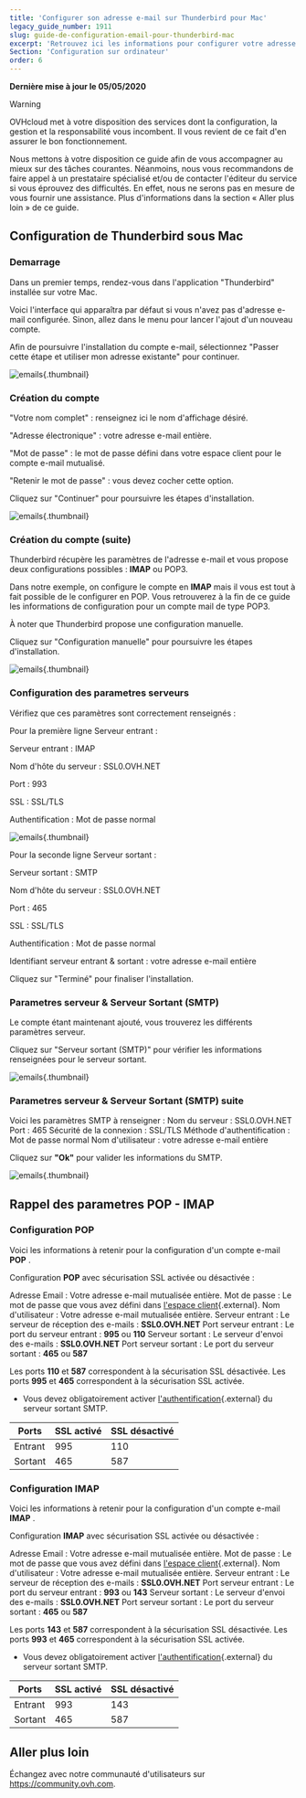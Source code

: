 ```yaml
---
title: 'Configurer son adresse e-mail sur Thunderbird pour Mac'
legacy_guide_number: 1911
slug: guide-de-configuration-email-pour-thunderbird-mac
excerpt: 'Retrouvez ici les informations pour configurer votre adresse e-mail sur Thunderbird Mac.'
Section: 'Configuration sur ordinateur'
order: 6
---
```


**Dernière mise à jour le 05/05/2020**

> [!warning]
>
> OVHcloud met à votre disposition des services dont la configuration, la gestion et la responsabilité vous incombent. Il vous revient de ce fait d'en assurer le bon fonctionnement.
> 
> Nous mettons à votre disposition ce guide afin de vous accompagner au mieux sur des tâches courantes. Néanmoins, nous vous recommandons de faire appel à un prestataire spécialisé et/ou de contacter l'éditeur du service si vous éprouvez des difficultés. En effet, nous ne serons pas en mesure de vous fournir une assistance. Plus d'informations dans la section « Aller plus loin » de ce guide.
> 

## Configuration de Thunderbird sous Mac

### Demarrage
Dans un premier temps, rendez-vous dans l'application "Thunderbird" installée sur votre Mac.

Voici l'interface qui apparaîtra par défaut si vous n'avez pas d'adresse e-mail configurée. Sinon, allez dans le menu pour lancer l'ajout d'un nouveau compte.

Afin de poursuivre l'installation du compte e-mail, sélectionnez "Passer cette étape et utiliser mon adresse existante" pour continuer.


![emails](images/2856.png){.thumbnail}


### Création du compte
"Votre nom complet" : renseignez ici le nom d'affichage désiré.

"Adresse électronique" : votre adresse e-mail entière.

"Mot de passe" : le mot de passe défini dans votre espace client pour le compte e-mail mutualisé.

"Retenir le mot de passe" : vous devez cocher cette option.

Cliquez sur "Continuer" pour poursuivre les étapes d'installation.


![emails](images/2857.png){.thumbnail}


### Création du compte (suite)
Thunderbird récupère les paramètres de l'adresse e-mail et vous propose deux configurations possibles :  **IMAP**  ou POP3.

Dans notre exemple, on configure le compte en  **IMAP**  mais il vous est tout à fait possible de le configurer en POP. Vous retrouverez à la fin de ce guide les informations de configuration pour un compte mail de type POP3.

À noter que Thunderbird propose une configuration manuelle.

Cliquez sur "Configuration manuelle" pour poursuivre les étapes d'installation.


![emails](images/2858.png){.thumbnail}


### Configuration des parametres serveurs
Vérifiez que ces paramètres sont correctement renseignés :

Pour la première ligne Serveur entrant :

Serveur entrant : IMAP

Nom d'hôte du serveur : SSL0.OVH.NET

Port : 993

SSL : SSL/TLS

Authentification : Mot de passe normal


![emails](images/2859.png){.thumbnail}

Pour la seconde ligne Serveur sortant :

Serveur sortant : SMTP

Nom d'hôte du serveur : SSL0.OVH.NET

Port : 465

SSL : SSL/TLS

Authentification : Mot de passe normal

Identifiant serveur entrant & sortant : votre adresse e-mail entière

Cliquez sur "Terminé" pour finaliser l'installation.


### Parametres serveur &amp; Serveur Sortant (SMTP)
Le compte étant maintenant ajouté, vous trouverez les différents paramètres serveur.

Cliquez sur "Serveur sortant (SMTP)" pour vérifier les informations renseignées pour le serveur sortant.


![emails](images/2860.png){.thumbnail}


### Parametres serveur &amp; Serveur Sortant (SMTP) suite
Voici les paramètres SMTP à renseigner : Nom du serveur : SSL0.OVH.NET Port : 465 Sécurité de la connexion : SSL/TLS Méthode d'authentification : Mot de passe normal Nom d'utilisateur : votre adresse e-mail entière

Cliquez sur  **"Ok"**  pour valider les informations du SMTP.


![emails](images/2861.png){.thumbnail}


## Rappel des parametres POP - IMAP

### Configuration POP
Voici les informations à retenir pour la configuration d'un compte e-mail **POP** .

Configuration  **POP**  avec sécurisation SSL activée ou désactivée :

Adresse Email : Votre adresse e-mail mutualisée entière. Mot de passe : Le mot de passe que vous avez défini dans [l'espace client](https://ca.ovh.com/auth/?action=gotomanager){.external}. Nom d'utilisateur : Votre adresse e-mail mutualisée entière. Serveur entrant : Le serveur de réception des e-mails :  **SSL0.OVH.NET** Port serveur entrant : Le port du serveur entrant :  **995**  ou  **110** Serveur sortant : Le serveur d'envoi des e-mails :  **SSL0.OVH.NET** Port serveur sortant : Le port du serveur sortant :  **465**  ou  **587**

Les ports  **110**  et  **587**  correspondent à la sécurisation SSL désactivée. Les ports  **995**  et  **465**  correspondent à la sécurisation SSL activée.

- Vous devez obligatoirement activer [l'authentification](#parametres_des_comptes_parametres_du_serveur_sortant_smtp){.external} du serveur sortant SMTP.

|Ports|SSL activé|SSL désactivé|
|---|---|---|
|Entrant|995|110|
|Sortant|465|587|


### Configuration IMAP
Voici les informations à retenir pour la configuration d'un compte e-mail **IMAP** .

Configuration  **IMAP**  avec sécurisation SSL activée ou désactivée :

Adresse Email : Votre adresse e-mail mutualisée entière. Mot de passe : Le mot de passe que vous avez défini dans [l'espace client](https://ca.ovh.com/auth/?action=gotomanager){.external}. Nom d'utilisateur : Votre adresse e-mail mutualisée entière. Serveur entrant : Le serveur de réception des e-mails :  **SSL0.OVH.NET** Port serveur entrant : Le port du serveur entrant :  **993**  ou  **143** Serveur sortant : Le serveur d'envoi des e-mails :  **SSL0.OVH.NET** Port serveur sortant : Le port du serveur sortant :  **465**  ou  **587**

Les ports  **143**  et  **587**  correspondent à la sécurisation SSL désactivée. Les ports  **993**  et  **465**  correspondent à la sécurisation SSL activée.

- Vous devez obligatoirement activer [l'authentification](#parametres_des_comptes_parametres_du_serveur_sortant_smtp){.external} du serveur sortant SMTP.

|Ports|SSL activé|SSL désactivé|
|---|---|---|
|Entrant|993|143|
|Sortant|465|587|

## Aller plus loin

Échangez avec notre communauté d'utilisateurs sur <https://community.ovh.com>.
